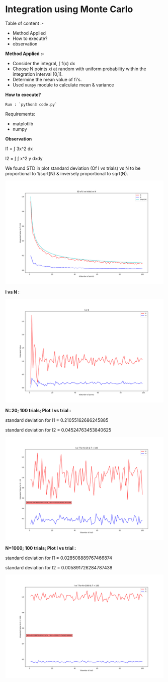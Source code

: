 # Integration using Monte Carlo 

Table of content :-
* Method Applied
* How to execute?
* observation

**Method Applied :-**

* Consider the integral, ∫ f(x) dx
* Choose N points xi at random with uniform probability within the integration interval [0,1].
* Determine the mean value of fi's.
* Used `numpy` module to calculate mean & variance


**How to execute?**

    Run : `python3 code.py`

Requirements:
* matplotlib
* numpy

**Observation**

I1 = ∫ 3x^2 dx

I2 = ∫ ∫ x^2 y dxdy

We found STD in plot standard deviation (Of I vs trials) vs N to be proportional to 1/sqrt(N) & inversely proportional to sqrt(N).

![standard deviation (Of I vs trials) vs N](./IvsTvsN.png)

**I vs N :**

![I  vs N](./IvsN.png)


**N=20; 100 trials; Plot I vs trial :**

standard deviation for I1 = 0.21055162686245885 

standard deviation for I2 = 0.04524763453840625

![ N=20; 100 trials; Plot I vs trial](./IvsT-20-100.png)


**N=1000; 100 trials; Plot I vs trial :**

standard deviation for I1 = 0.028508889767466874 

standard deviation for I2 = 0.005891726284787438

![ N=1000; 100 trials; Plot I vs trial](./IvsT-1000-100.png)
